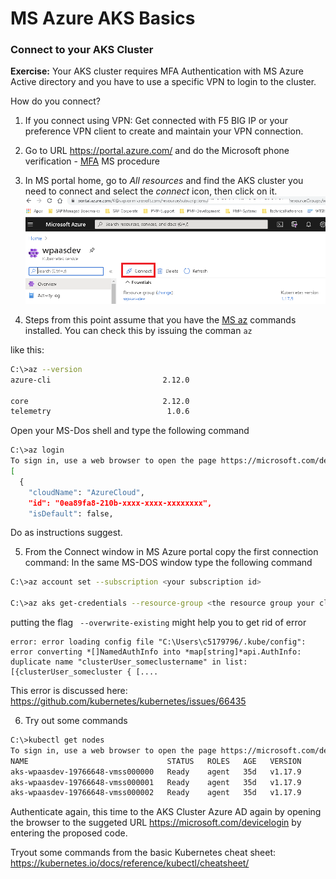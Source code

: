 # MS Azure AKS Basics


### Connect to your AKS Cluster
**Exercise:** Your AKS cluster requires MFA Authentication with MS Azure Active 
directory and you have to use a specific VPN to login to the cluster. 

How do you connect?



1. If you connect using VPN: Get connected with F5 BIG IP or your preference VPN client 
to create and maintain your VPN connection.


2. Go to URL https://portal.azure.com/ and do the Microsoft phone verification - 
[MFA](https://en.wikipedia.org/wiki/Multi-factor_authentication) MS procedure


3. In MS portal home, go to _All resources_ and find the AKS cluster you need to connect and select 
the _connect_ icon, then click on it.
![click on the _connect_ icon](img/aks_cluster.png "click on the _connect_ icon")


4. Steps from this point assume that you have the [MS az](https://docs.microsoft.com/en-us/cli/azure/reference-index?view=azure-cli-latest) commands installed.
You can check this by issuing the comman ```az```

like this:
```bash
C:\>az --version
azure-cli                         2.12.0

core                              2.12.0
telemetry                          1.0.6
```



Open your MS-Dos shell and type the following command
```bash
C:\>az login
To sign in, use a web browser to open the page https://microsoft.com/devicelogin and enter the code XXXXXXXXX to authenticate.
[
  {
    "cloudName": "AzureCloud",
    "id": "0ea89fa8-210b-xxxx-xxxx-xxxxxxxx",
    "isDefault": false,
```
Do as instructions suggest.

5. From the Connect window in MS Azure portal copy the first connection command:
In the same MS-DOS window type the following command
```bash
C:\>az account set --subscription <your subscription id>

C:\>az aks get-credentials --resource-group <the resource group your cluster begins> --name <the AKS cluster name>  --overwrite-existing
```


putting the flag ` --overwrite-existing`  might help you to get rid of error
```
error: error loading config file "C:\Users\c5179796/.kube/config": error converting *[]NamedAuthInfo into *map[string]*api.AuthInfo: duplicate name "clusterUser_someclustername" in list: [{clusterUser_somecluster { [....
```
This error is discussed here: https://github.com/kubernetes/kubernetes/issues/66435


6. Try out some commands
```bash
C:\>kubectl get nodes
To sign in, use a web browser to open the page https://microsoft.com/devicelogin and enter the code XXXXXXXXX to authenticate.
NAME                               STATUS   ROLES   AGE   VERSION
aks-wpaasdev-19766648-vmss000000   Ready    agent   35d   v1.17.9
aks-wpaasdev-19766648-vmss000001   Ready    agent   35d   v1.17.9
aks-wpaasdev-19766648-vmss000002   Ready    agent   35d   v1.17.9
```

Authenticate again, this time to the AKS Cluster Azure AD again by opening the browser to the suggeted URL
https://microsoft.com/devicelogin by entering the proposed code. 

Tryout some commands from the basic Kubernetes cheat sheet:
https://kubernetes.io/docs/reference/kubectl/cheatsheet/